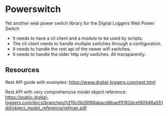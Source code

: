 # Powerswitch

Yet another web power switch library for the Digital Loggers Web Power Switch

- It needs to have a cli client and a module to be used by scripts.
- The cli client needs to handle multiple switches through a configuration.
- It needs to handle the rest api of the newer wifi switches.
- It needs to handle the older http only switches. All transparently.

## Resources

Rest API guide with examples: https://www.digital-loggers.com/rest.html

Rest API with very comprehensive model object reference: https://public.digital-loggers.com/docs/branches/h215c0b26f88abacd8baef9182dcef80946a551dd/object_model_reference/refman.pdf

